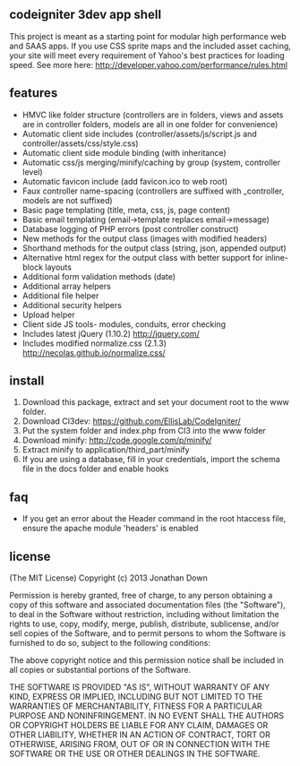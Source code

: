 ## codeigniter 3dev app shell

This project is meant as a starting point for modular high performance web and SAAS apps. If you use CSS sprite maps and the included asset caching, your site will meet every requirement of Yahoo's best practices for loading speed. See more here: http://developer.yahoo.com/performance/rules.html

## features

* HMVC like folder structure (controllers are in folders, views and assets are in controller folders, models are all in one folder for convenience)
* Automatic client side includes (controller/assets/js/script.js and controller/assets/css/style.css)
* Automatic client side module binding (with inheritance)
* Automatic css/js merging/minify/caching by group (system, controller level)
* Automatic favicon include (add favicon.ico to web root)
* Faux controller name-spacing (controllers are suffixed with _controller, models are not suffixed)
* Basic page templating (title, meta, css, js, page content)
* Basic email templating (email->template replaces email->message)
* Database logging of PHP errors (post controller construct)
* New methods for the output class (images with modified headers)
* Shorthand methods for the output class (string, json, appended output)
* Alternative html regex for the output class with better support for inline-block layouts
* Additional form validation methods (date)
* Additional array helpers
* Additional file helper
* Additional security helpers
* Upload helper
* Client side JS tools- modules, conduits, error checking
* Includes latest jQuery (1.10.2) http://jquery.com/
* Includes modified normalize.css (2.1.3) http://necolas.github.io/normalize.css/

## install

1. Download this package, extract and set your document root to the www folder.
2. Download CI3dev: https://github.com/EllisLab/CodeIgniter/
3. Put the system folder and index.php from CI3 into the www folder
4. Download minify: http://code.google.com/p/minify/
5. Extract minify to application/third_part/minify
6. If you are using a database, fill in your credentials, import the schema file in the docs folder and enable hooks

## faq

* If you get an error about the Header command in the root htaccess file, ensure the apache module 'headers' is enabled

## license

(The MIT License) Copyright (c) 2013 Jonathan Down

Permission is hereby granted, free of charge, to any person obtaining a copy of this software and associated documentation files (the "Software"), to deal in the Software without restriction, including without limitation the rights to use, copy, modify, merge, publish, distribute, sublicense, and/or sell copies of the Software, and to permit persons to whom the Software is furnished to do so, subject to the following conditions:

The above copyright notice and this permission notice shall be included in all copies or substantial portions of the Software.

THE SOFTWARE IS PROVIDED "AS IS", WITHOUT WARRANTY OF ANY KIND, EXPRESS OR IMPLIED, INCLUDING BUT NOT LIMITED TO THE WARRANTIES OF MERCHANTABILITY, FITNESS FOR A PARTICULAR PURPOSE AND NONINFRINGEMENT. IN NO EVENT SHALL THE AUTHORS OR COPYRIGHT HOLDERS BE LIABLE FOR ANY CLAIM, DAMAGES OR OTHER LIABILITY, WHETHER IN AN ACTION OF CONTRACT, TORT OR OTHERWISE, ARISING FROM, OUT OF OR IN CONNECTION WITH THE SOFTWARE OR THE USE OR OTHER DEALINGS IN THE SOFTWARE.